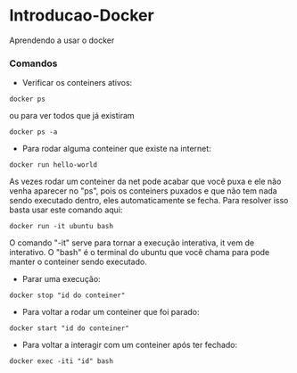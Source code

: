 # Introducao-Docker
Aprendendo a usar o docker

### Comandos
- Verificar os conteiners ativos:
```
docker ps
```
ou para ver todos que já existiram
```
docker ps -a
```
- Para rodar alguma conteiner que existe na internet:
```
docker run hello-world
```
As vezes rodar um conteiner da net pode acabar que você puxa e ele não venha aparecer no "ps", pois os conteiners puxados e que não tem nada sendo executado dentro, eles automaticamente se fecha. Para resolver isso basta usar este comando aqui:
```
docker run -it ubuntu bash
```
O comando "-it" serve para tornar a execução interativa, it vem de interativo. O "bash" é o terminal do ubuntu que você chama para pode manter o conteiner sendo executado.
- Parar uma execução:
```
docker stop "id do conteiner"
```
- Para voltar a rodar um conteiner que foi parado:
```
docker start "id do conteiner"
```
- Para voltar a interagir com um conteiner após ter fechado:
```
docker exec -iti "id" bash
```
